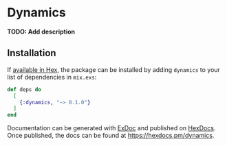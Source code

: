 # Dynamics

**TODO: Add description**

## Installation

If [available in Hex](https://hex.pm/docs/publish), the package can be installed
by adding `dynamics` to your list of dependencies in `mix.exs`:

```elixir
def deps do
  [
    {:dynamics, "~> 0.1.0"}
  ]
end
```

Documentation can be generated with [ExDoc](https://github.com/elixir-lang/ex_doc)
and published on [HexDocs](https://hexdocs.pm). Once published, the docs can
be found at <https://hexdocs.pm/dynamics>.

